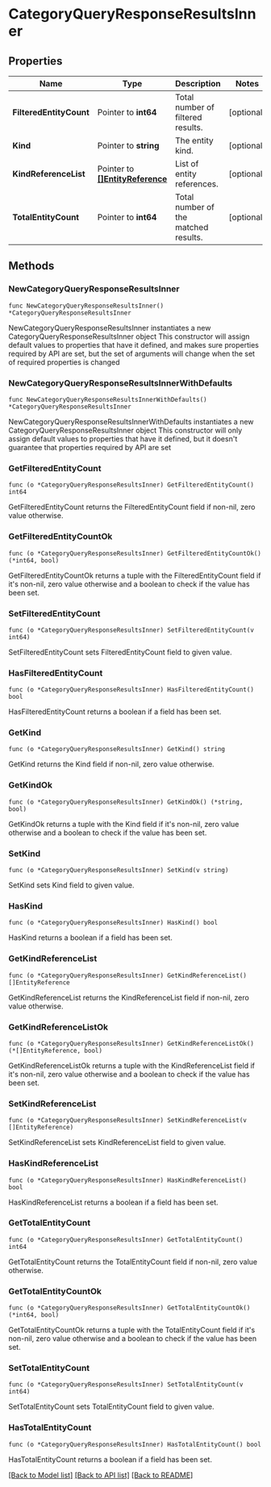 # CategoryQueryResponseResultsInner

## Properties

Name | Type | Description | Notes
------------ | ------------- | ------------- | -------------
**FilteredEntityCount** | Pointer to **int64** | Total number of filtered results. | [optional] 
**Kind** | Pointer to **string** | The entity kind. | [optional] 
**KindReferenceList** | Pointer to [**[]EntityReference**](EntityReference.md) | List of entity references. | [optional] 
**TotalEntityCount** | Pointer to **int64** | Total number of the matched results. | [optional] 

## Methods

### NewCategoryQueryResponseResultsInner

`func NewCategoryQueryResponseResultsInner() *CategoryQueryResponseResultsInner`

NewCategoryQueryResponseResultsInner instantiates a new CategoryQueryResponseResultsInner object
This constructor will assign default values to properties that have it defined,
and makes sure properties required by API are set, but the set of arguments
will change when the set of required properties is changed

### NewCategoryQueryResponseResultsInnerWithDefaults

`func NewCategoryQueryResponseResultsInnerWithDefaults() *CategoryQueryResponseResultsInner`

NewCategoryQueryResponseResultsInnerWithDefaults instantiates a new CategoryQueryResponseResultsInner object
This constructor will only assign default values to properties that have it defined,
but it doesn't guarantee that properties required by API are set

### GetFilteredEntityCount

`func (o *CategoryQueryResponseResultsInner) GetFilteredEntityCount() int64`

GetFilteredEntityCount returns the FilteredEntityCount field if non-nil, zero value otherwise.

### GetFilteredEntityCountOk

`func (o *CategoryQueryResponseResultsInner) GetFilteredEntityCountOk() (*int64, bool)`

GetFilteredEntityCountOk returns a tuple with the FilteredEntityCount field if it's non-nil, zero value otherwise
and a boolean to check if the value has been set.

### SetFilteredEntityCount

`func (o *CategoryQueryResponseResultsInner) SetFilteredEntityCount(v int64)`

SetFilteredEntityCount sets FilteredEntityCount field to given value.

### HasFilteredEntityCount

`func (o *CategoryQueryResponseResultsInner) HasFilteredEntityCount() bool`

HasFilteredEntityCount returns a boolean if a field has been set.

### GetKind

`func (o *CategoryQueryResponseResultsInner) GetKind() string`

GetKind returns the Kind field if non-nil, zero value otherwise.

### GetKindOk

`func (o *CategoryQueryResponseResultsInner) GetKindOk() (*string, bool)`

GetKindOk returns a tuple with the Kind field if it's non-nil, zero value otherwise
and a boolean to check if the value has been set.

### SetKind

`func (o *CategoryQueryResponseResultsInner) SetKind(v string)`

SetKind sets Kind field to given value.

### HasKind

`func (o *CategoryQueryResponseResultsInner) HasKind() bool`

HasKind returns a boolean if a field has been set.

### GetKindReferenceList

`func (o *CategoryQueryResponseResultsInner) GetKindReferenceList() []EntityReference`

GetKindReferenceList returns the KindReferenceList field if non-nil, zero value otherwise.

### GetKindReferenceListOk

`func (o *CategoryQueryResponseResultsInner) GetKindReferenceListOk() (*[]EntityReference, bool)`

GetKindReferenceListOk returns a tuple with the KindReferenceList field if it's non-nil, zero value otherwise
and a boolean to check if the value has been set.

### SetKindReferenceList

`func (o *CategoryQueryResponseResultsInner) SetKindReferenceList(v []EntityReference)`

SetKindReferenceList sets KindReferenceList field to given value.

### HasKindReferenceList

`func (o *CategoryQueryResponseResultsInner) HasKindReferenceList() bool`

HasKindReferenceList returns a boolean if a field has been set.

### GetTotalEntityCount

`func (o *CategoryQueryResponseResultsInner) GetTotalEntityCount() int64`

GetTotalEntityCount returns the TotalEntityCount field if non-nil, zero value otherwise.

### GetTotalEntityCountOk

`func (o *CategoryQueryResponseResultsInner) GetTotalEntityCountOk() (*int64, bool)`

GetTotalEntityCountOk returns a tuple with the TotalEntityCount field if it's non-nil, zero value otherwise
and a boolean to check if the value has been set.

### SetTotalEntityCount

`func (o *CategoryQueryResponseResultsInner) SetTotalEntityCount(v int64)`

SetTotalEntityCount sets TotalEntityCount field to given value.

### HasTotalEntityCount

`func (o *CategoryQueryResponseResultsInner) HasTotalEntityCount() bool`

HasTotalEntityCount returns a boolean if a field has been set.


[[Back to Model list]](../README.md#documentation-for-models) [[Back to API list]](../README.md#documentation-for-api-endpoints) [[Back to README]](../README.md)


